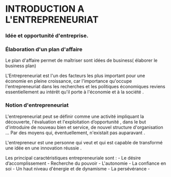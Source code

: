 

# INTRODUCTION A L'ENTREPRENEURIAT

### Idée et opportunité d'entreprise.
### Élaboration d'un plan d'affaire

Le plan d'affaire permet de maîtriser sont idées de business( élaborer le business plan)

L'Entrepreneuriat est l'un des facteurs les plus important  pour une économie en pleine croissance, car l'importance qu'occupe l'entrepreneuriat dans les recherches et les politiques économiques reviens essentiellement au intérêt qu'il porte à l'économie et à la société .


### Notion d'entrepreneuriat 

L'entrepreneuriat peut se définir comme une activité impliquant la découverte, l'évaluation et l'exploitation d’opportunité , dans le but d'introduire de nouveau bien et service, de nouvel structure d'organisation ...  Par des moyens qui, éventuellement, n'existait pas auparavant . 

L'entrepreneur est une personne qui veut et qui est capable de transformé une idée en une innovation réussie .

Les principal caractéristiques entrepreneuriale sont :
	-  Le désire d’accomplissement 
	- Recherche du pouvoir
	- L'autonomie 
	- La confiance en soi
	- Un haut niveau d'énergie et de dynamisme 
	- La persévérance
	- 